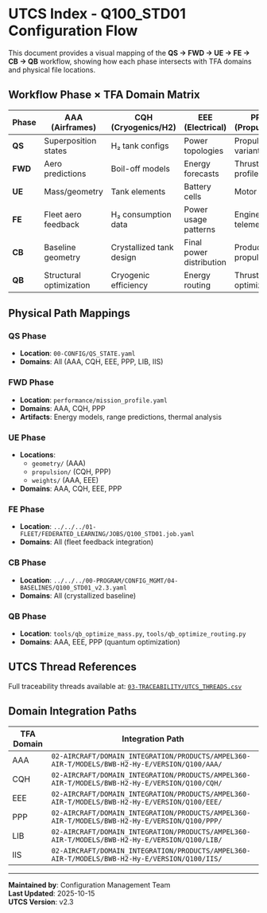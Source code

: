 <!-- UTCS: utcs://AMPEL360-AIR-T/BWB-H2-Hy-E/Q100_STD01 -->
<!-- TFA-DOMAINS: AAA, CQH, EEE, PPP, LIB, IIS -->

# UTCS Index - Q100_STD01 Configuration Flow

This document provides a visual mapping of the **QS → FWD → UE → FE → CB → QB** workflow, showing how each phase intersects with TFA domains and physical file locations.

## Workflow Phase × TFA Domain Matrix

| Phase | AAA (Airframes) | CQH (Cryogenics/H2) | EEE (Electrical) | PPP (Propulsion) | LIB (Logistics) | IIS (Information) |
|-------|----------------|-------------------|-----------------|-----------------|----------------|------------------|
| **QS** | Superposition states | H₂ tank configs | Power topologies | Propulsion variants | BOM alternatives | Data schemas |
| **FWD** | Aero predictions | Boil-off models | Energy forecasts | Thrust profiles | Supply scenarios | Analytics models |
| **UE** | Mass/geometry | Tank elements | Battery cells | Motor units | Part catalog | Data nodes |
| **FE** | Fleet aero feedback | H₂ consumption data | Power usage patterns | Engine telemetry | Supplier performance | Fleet analytics |
| **CB** | Baseline geometry | Crystallized tank design | Final power distribution | Production propulsion | Approved BOM | Operational schema |
| **QB** | Structural optimization | Cryogenic efficiency | Energy routing | Thrust optimization | Logistics optimization | Data flow optimization |

## Physical Path Mappings

### QS Phase
- **Location**: `00-CONFIG/QS_STATE.yaml`
- **Domains**: All (AAA, CQH, EEE, PPP, LIB, IIS)

### FWD Phase
- **Location**: `performance/mission_profile.yaml`
- **Domains**: AAA, CQH, PPP
- **Artifacts**: Energy models, range predictions, thermal analysis

### UE Phase
- **Locations**:
  - `geometry/` (AAA)
  - `propulsion/` (CQH, PPP)
  - `weights/` (AAA, EEE)
- **Domains**: AAA, CQH, EEE, PPP

### FE Phase
- **Location**: `../../../01-FLEET/FEDERATED_LEARNING/JOBS/Q100_STD01.job.yaml`
- **Domains**: All (fleet feedback integration)

### CB Phase
- **Location**: `../../../00-PROGRAM/CONFIG_MGMT/04-BASELINES/Q100_STD01_v2.3.yaml`
- **Domains**: All (crystallized baseline)

### QB Phase
- **Location**: `tools/qb_optimize_mass.py`, `tools/qb_optimize_routing.py`
- **Domains**: AAA, EEE, PPP (quantum optimization)

## UTCS Thread References

Full traceability threads available at: [`03-TRACEABILITY/UTCS_THREADS.csv`](./03-TRACEABILITY/UTCS_THREADS.csv)

## Domain Integration Paths

| TFA Domain | Integration Path |
|-----------|-----------------|
| AAA | `02-AIRCRAFT/DOMAIN_INTEGRATION/PRODUCTS/AMPEL360-AIR-T/MODELS/BWB-H2-Hy-E/VERSION/Q100/AAA/` |
| CQH | `02-AIRCRAFT/DOMAIN_INTEGRATION/PRODUCTS/AMPEL360-AIR-T/MODELS/BWB-H2-Hy-E/VERSION/Q100/CQH/` |
| EEE | `02-AIRCRAFT/DOMAIN_INTEGRATION/PRODUCTS/AMPEL360-AIR-T/MODELS/BWB-H2-Hy-E/VERSION/Q100/EEE/` |
| PPP | `02-AIRCRAFT/DOMAIN_INTEGRATION/PRODUCTS/AMPEL360-AIR-T/MODELS/BWB-H2-Hy-E/VERSION/Q100/PPP/` |
| LIB | `02-AIRCRAFT/DOMAIN_INTEGRATION/PRODUCTS/AMPEL360-AIR-T/MODELS/BWB-H2-Hy-E/VERSION/Q100/LIB/` |
| IIS | `02-AIRCRAFT/DOMAIN_INTEGRATION/PRODUCTS/AMPEL360-AIR-T/MODELS/BWB-H2-Hy-E/VERSION/Q100/IIS/` |

---

**Maintained by**: Configuration Management Team  
**Last Updated**: 2025-10-15  
**UTCS Version**: v2.3
